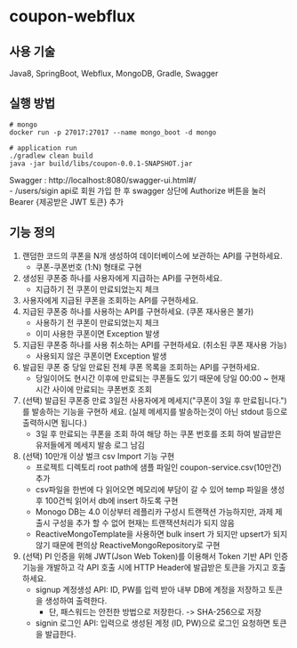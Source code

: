 # coupon-webflux
## 사용 기술
Java8, SpringBoot, Webflux, MongoDB, Gradle, Swagger
## 실행 방법
```shell
# mongo
docker run -p 27017:27017 --name mongo_boot -d mongo

# application run 
./gradlew clean build
java -jar build/libs/coupon-0.0.1-SNAPSHOT.jar
```
Swagger : http://localhost:8080/swagger-ui.html#/  
    - /users/sigin api로 회원 가입 한 후 swagger 상단에 Authorize 버튼을 눌러 Bearer {제공받은 JWT 토큰} 추가
    
## 기능 정의
1. 랜덤한 코드의 쿠폰을 N개 생성하여 데이터베이스에 보관하는 API를 구현하세요.
    - 쿠폰-쿠폰번호 (1:N) 형태로 구현
2. 생성된 쿠폰중 하나를 사용자에게 지급하는 API를 구현하세요.
    - 지급하기 전 쿠폰이 만료되었는지 체크
3. 사용자에게 지급된 쿠폰을 조회하는 API를 구현하세요.
4. 지급된 쿠폰중 하나를 사용하는 API를 구현하세요. (쿠폰 재사용은 불가)
    - 사용하기 전 쿠폰이 만료되었는지 체크
    - 이미 사용한 쿠폰이면 Exception 발생
5. 지급된 쿠폰중 하나를 사용 취소하는 API를 구현하세요. (취소된 쿠폰 재사용 가능)
    - 사용되지 않은 쿠폰이면 Exception 발생
6. 발급된 쿠폰 중 당일 만료된 전체 쿠폰 목록을 조회하는 API를 구현하세요.
    - 당일이어도 현시간 이후에 만료되는 쿠폰들도 있기 때문에 당일 00:00 ~ 현재 시간 사이에 만료되는 쿠폰번호 조회
7. (선택) 발급된 쿠폰중 만료 3일전 사용자에게 메세지("쿠폰이 3일 후 만료됩니다.")를 발송하는 기능을 구현하 세요. (실제 메세지를 발송하는것이 아닌 stdout 등으로 출력하시면 됩니다.)
    - 3일 후 만료되는 쿠폰을 조회 하여 해당 하는 쿠폰 번호를 조회 하여 발급받은 유저들에게 메세지 발송 로그 남김
8. (선택) 10만개 이상 벌크 csv Import 기능 구현
    - 프로젝트 디렉토리 root path에 샘플 파일인 coupon-service.csv(10만건) 추가
    - csv파일을 한번에 다 읽어오면 메모리에 부담이 갈 수 있어 temp 파일을 생성 후 100건씩 읽어서 db에 insert 하도록 구현
    - Monogo DB는 4.0 이상부터 레플리카 구성시 트랜잭션 가능하지만, 과제 제출시 구성을 추가 할 수 없어 현재는 트랜잭션처리가 되지 않음
    - ReactiveMongoTemplate을 사용하면 bulk insert 가 되지만 upsert가 되지 않기 때문에 편의상 ReactiveMongoRepository로 구현
9. (선택) PI 인증을 위해 JWT(Json Web Token)를 이용해서 Token 기반 API 인증 기능을 개발하고 각 API 호출 시에 HTTP Header에 발급받은 토큰을 가지고 호출하세요.
    - signup 계정생성 API: ID, PW를 입력 받아 내부 DB에 계정을 저장하고 토큰을 생성하여 출력한다.
        - 단, 패스워드는 안전한 방법으로 저장한다. -> SHA-256으로 저장
    - signin 로그인 API: 입력으로 생성된 계정 (ID, PW)으로 로그인 요청하면 토큰을 발급한다.